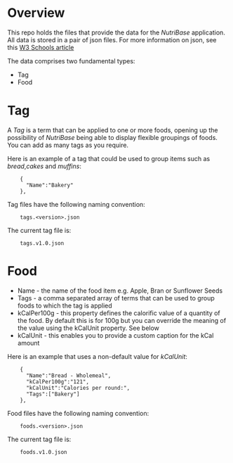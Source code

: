# Overview
This repo holds the files that provide the data for the _NutriBase_ application.
All data is stored in a pair of json files. For more information on json, see this [W3 Schools article](https://www.w3schools.com/js/js_json_syntax.asp)

The data comprises two fundamental types:
* Tag
* Food
# Tag
A _Tag_ is a term that can be applied to one or more foods, opening  up the possibility of _NutriBase_ being able to display flexible groupings of foods. You can add as many tags as you require. 

Here is an example of a tag that could be used to group items such as _bread_,_cakes_ and _muffins_:
```
    {
      "Name":"Bakery"
    },

```
Tag files have the following naming convention:
```
    tags.<version>.json
```
The current tag file is:
```
    tags.v1.0.json
```

# Food
* Name - the name of the food item e.g. Apple, Bran or Sunflower Seeds
* Tags - a comma separated array of terms that can be used to group foods to which the tag is applied 
* kCalPer100g - this property defines the calorific value of a quantity of the food. By default this is for 100g but you can override the meaning of the value using the kCalUnit property. See below
* kCalUnit - this enables you to provide a custom caption for the kCal amount

Here is an example that uses a non-default value for _kCalUnit_:
```
    {
      "Name":"Bread - Wholemeal",
      "kCalPer100g":"121",
	  "kCalUnit":"Calories per round:",
      "Tags":["Bakery"]
    },
```


Food files have the following naming convention:
```
    foods.<version>.json
```
The current tag file is:
```
    foods.v1.0.json
```


